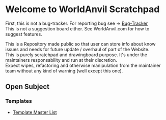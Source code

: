 # Welcome to WorldAnvil Scratchpad

First, this is not a bug-tracker. For reporting bug see => [Bug-Tracker](https://github.com/worldanvil/worldanvil-bug-tracker)  
This is not a suggestion board either. See WorldAnvil.com for how to suggest features.


This is a Repository made public so that user can store info about know issues and needs for future update / overhaul of part of the Website.   
This is purely scratchpad and drawingboard purpose. It's under the maintainers responsability and run at their discretion.  
Expect wipes, refactoring and otherwise manipulation from the maintainer team without any kind of warning (well except this one). 


## Open Subject
### Templates
- [Template Master List](./templates/list.md)
